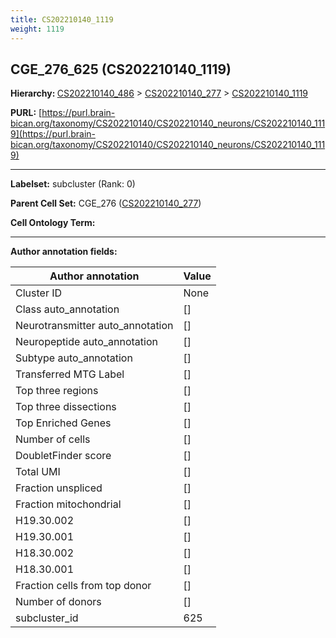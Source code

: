 ```yaml
---
title: CS202210140_1119
weight: 1119
---
```

## CGE_276_625 (CS202210140_1119)
<b>Hierarchy: </b>
[CS202210140_486](../CS202210140_486) >
[CS202210140_277](../CS202210140_277) >
[CS202210140_1119](../CS202210140_1119)

**PURL:** [https://purl.brain-bican.org/taxonomy/CS202210140/CS202210140_neurons/CS202210140_1119](https://purl.brain-bican.org/taxonomy/CS202210140/CS202210140_neurons/CS202210140_1119)

---


**Labelset:** subcluster (Rank: 0)

**Parent Cell Set:** CGE_276 ([CS202210140_277](../CS202210140_277))



**Cell Ontology Term:** 

[MARKER GENES.]: #


---

[TRANSFERRED ANNOTATIONS.]: #


[AUTHOR ANNOTATION FIELDS.]: #


**Author annotation fields:**

| Author annotation | Value |
|-------------------|-------|
|Cluster ID|None|
|Class auto_annotation|[]|
|Neurotransmitter auto_annotation|[]|
|Neuropeptide auto_annotation|[]|
|Subtype auto_annotation|[]|
|Transferred MTG Label|[]|
|Top three regions|[]|
|Top three dissections|[]|
|Top Enriched Genes|[]|
|Number of cells|[]|
|DoubletFinder score|[]|
|Total UMI|[]|
|Fraction unspliced|[]|
|Fraction mitochondrial|[]|
|H19.30.002|[]|
|H19.30.001|[]|
|H18.30.002|[]|
|H18.30.001|[]|
|Fraction cells from top donor|[]|
|Number of donors|[]|
|subcluster_id|625|
